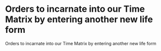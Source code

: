 # Orders to incarnate into our Time Matrix by entering another new life form

Orders to incarnate into our Time Matrix by entering another new life form